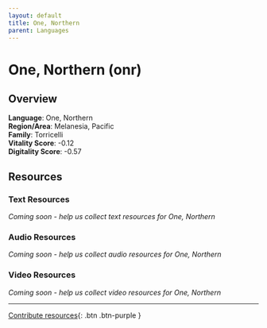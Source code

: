 ```yaml
---
layout: default
title: One, Northern
parent: Languages
---
```


# One, Northern (onr)

## Overview

**Language**: One, Northern  
**Region/Area**: Melanesia, Pacific  
**Family**: Torricelli  
**Vitality Score**: -0.12  
**Digitality Score**: -0.57  

## Resources

### Text Resources
*Coming soon - help us collect text resources for One, Northern*

### Audio Resources
*Coming soon - help us collect audio resources for One, Northern*

### Video Resources
*Coming soon - help us collect video resources for One, Northern*

---

[Contribute resources](https://fairtrain.github.io/){: .btn .btn-purple }

